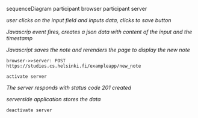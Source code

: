 sequenceDiagram
participant browser
participant server

_user clicks on the input field and inputs data, clicks to save button_

_Javascrip event fires, creates a json data with content of the input and the timestamp_

_Javascript saves the note and rerenders the page to display the new note_

    browser->>server: POST https://studies.cs.helsinki.fi/exampleapp/new_note

    activate server

_The server responds with status code 201 created_

_serverside application stores the data_

    deactivate server

